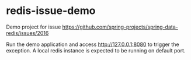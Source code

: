 # redis-issue-demo

Demo project for issue https://github.com/spring-projects/spring-data-redis/issues/2016

Run the demo application and access http://127.0.0.1:8080 to trigger the exception.
A local redis instance is expected to be running on default port.



